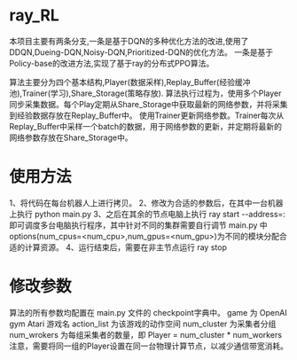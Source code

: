 # ray_RL

本项目主要有两条分支,一条是基于DQN的多种优化方法的改进,使用了DDQN,Dueing-DQN,Noisy-DQN,Prioritized-DQN的优化方法。
一条是基于Policy-base的改进方法,实现了基于ray的分布式PPO算法。

算法主要分为四个基本结构,Player(数据采样),Replay_Buffer(经验缓冲池),Trainer(学习),Share_Storage(策略存放).
算法执行过程为，使用多个Player同步采集数据。每个Play定期从Share_Storage中获取最新的网络参数，并将采集到经验数据存放在Replay_Buffer中。
使用Trainer更新网络参数。Trainer每次从Replay_Buffer中采样一个batch的数据，用于网络参数的更新，并定期将最新的网络参数存放在Share_Storage中。

# 使用方法

1、将代码在每台机器人上进行拷贝。
2、修改为合适的参数后，在其中一台机器上执行 python main.py
3、之后在其余的节点电脑上执行 ray start --address=<ip>:<port> 
即可调度多台电脑执行程序，其中针对不同的集群需要自行调节 main.py 中 options(num_cpus=<num_cpu>,num_gpus=<num_gpu>)为不同的模块分配合适的计算资源。
4、运行结束后，需要在非主节点运行 ray stop


# 修改参数

算法的所有参数均配置在 main.py 文件的 checkpoint字典中。
game 为 OpenAI gym Atari 游戏名
action_list 为该游戏的动作空间
num_cluster 为采集者分组
num_wrokers 为每组采集者的数量，即 Player = num_cluster * num_workers
注意，需要将同一组的Player设置在同一台物理计算节点，以减少通信带宽消耗。



